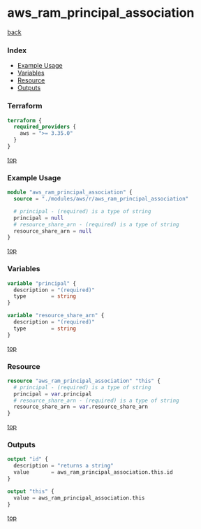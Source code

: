 # aws_ram_principal_association

[back](../aws.md)

### Index

- [Example Usage](#example-usage)
- [Variables](#variables)
- [Resource](#resource)
- [Outputs](#outputs)

### Terraform

```terraform
terraform {
  required_providers {
    aws = ">= 3.35.0"
  }
}
```

[top](#index)

### Example Usage

```terraform
module "aws_ram_principal_association" {
  source = "./modules/aws/r/aws_ram_principal_association"

  # principal - (required) is a type of string
  principal = null
  # resource_share_arn - (required) is a type of string
  resource_share_arn = null
}
```

[top](#index)

### Variables

```terraform
variable "principal" {
  description = "(required)"
  type        = string
}

variable "resource_share_arn" {
  description = "(required)"
  type        = string
}
```

[top](#index)

### Resource

```terraform
resource "aws_ram_principal_association" "this" {
  # principal - (required) is a type of string
  principal = var.principal
  # resource_share_arn - (required) is a type of string
  resource_share_arn = var.resource_share_arn
}
```

[top](#index)

### Outputs

```terraform
output "id" {
  description = "returns a string"
  value       = aws_ram_principal_association.this.id
}

output "this" {
  value = aws_ram_principal_association.this
}
```

[top](#index)